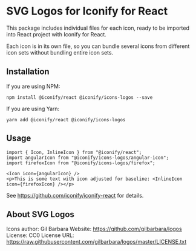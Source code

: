 # SVG Logos for Iconify for React

This package includes individual files for each icon, ready to be imported into React project with Iconify for React.

Each icon is in its own file, so you can bundle several icons from different icon sets without bundling entire icon sets.

## Installation

If you are using NPM:
```
npm install @iconify/react @iconify/icons-logos --save
```

If you are using Yarn:
```
yarn add @iconify/react @iconify/icons-logos
```

## Usage

```
import { Icon, InlineIcon } from "@iconify/react";
import angularIcon from "@iconify/icons-logos/angular-icon";
import firefoxIcon from "@iconify/icons-logos/firefox";
```

```
<Icon icon={angularIcon} />
<p>This is some text with icon adjusted for baseline: <InlineIcon icon={firefoxIcon} /></p>
```

See https://github.com/iconify/iconify-react for details.

## About SVG Logos

Icons author: Gil Barbara
Website: https://github.com/gilbarbara/logos
License: CC0
License URL: https://raw.githubusercontent.com/gilbarbara/logos/master/LICENSE.txt

